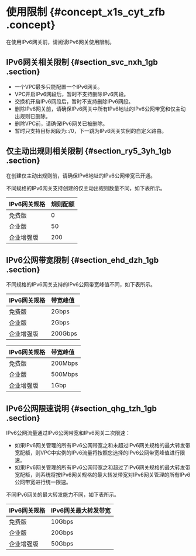 # 使用限制 {#concept_x1s_cyt_zfb .concept}

在使用IPv6网关前，请阅读IPv6网关使用限制。

## IPv6网关相关限制 {#section_svc_nxh_1gb .section}

-   一个VPC最多只能配置一个IPv6网关。
-   VPC开启IPv6网段后，暂时不支持删除IPv6网段。
-   交换机开启IPv6网段后，暂时不支持删除IPv6网段。
-   删除IPv6网关前，请确保IPv6网关中所有IPv6地址的IPv6公网带宽和仅主动出规则已删除。
-   删除VPC前，请确保IPv6网关已被删除。
-   暂时只支持目标网段为::/0，下一跳为IPv6网关实例的自定义路由。

## 仅主动出规则相关限制 {#section_ry5_3yh_1gb .section}

在创建仅主动出规则前，请确保IPv6地址的IPv6公网带宽已开通。

不同规格的IPv6网关支持创建的仅主动出规则数量不同，如下表所示。

|IPv6网关规格|规则配额|
|:-------|:---|
|免费版|0|
|企业版|50|
|企业增强版|200|

## IPv6公网带宽限制 {#section_ehd_dzh_1gb .section}

不同规格的IPv6网关支持的IPv6公网带宽峰值不同，如下表所示。

|IPv6网关规格|带宽峰值|
|:-------|:---|
|免费版|2Gbps|
|企业版|2Gbps|
|企业增强版|200Gbps|

|IPv6网关规格|带宽峰值|
|:-------|:---|
|免费版|200Mbps|
|企业版|500Mbps|
|企业增强版|1Gbp|

## IPv6公网限速说明 {#section_qhg_tzh_1gb .section}

IPv6公网流量通过IPv6公网带宽和IPv6网关二次限速：

-   如果IPv6网关管理的所有IPv6公网带宽之和未超过IPv6网关规格的最大转发带宽配额，则VPC中实例的IPv6流量将按照您选择的IPv6公网带宽峰值进行限速。
-   如果IPv6网关管理的所有IPv6公网带宽之和超过了IPv6网关规格的最大转发带宽配额，则系统将按IPv6网关规格的最大转发带宽对IPv6网关管理的所有IPv6公网带宽进行统一限速。

不同IPv6网关的最大转发能力不同，如下表所示。

|IPv6网关规格|IPv6网关最大转发带宽|
|:-------|:-----------|
|免费版|10Gbps|
|企业版|20Gbps|
|企业增强版|50Gbps|

